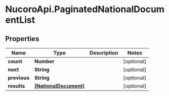 # NucoroApi.PaginatedNationalDocumentList

## Properties

Name | Type | Description | Notes
------------ | ------------- | ------------- | -------------
**count** | **Number** |  | [optional] 
**next** | **String** |  | [optional] 
**previous** | **String** |  | [optional] 
**results** | [**[NationalDocument]**](NationalDocument.md) |  | [optional] 


